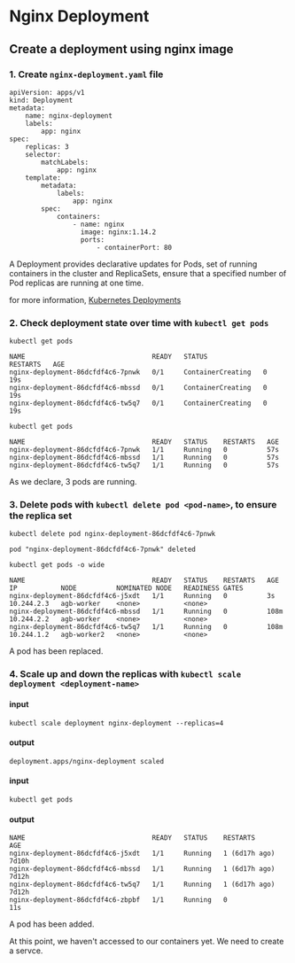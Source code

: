 # Nginx Deployment

## Create a deployment using nginx image

### 1. Create `nginx-deployment.yaml` file

```
apiVersion: apps/v1
kind: Deployment
metadata:
    name: nginx-deployment
    labels:
        app: nginx
spec:
    replicas: 3
    selector:
        matchLabels:
            app: nginx
    template:
        metadata:
            labels:
                app: nginx
        spec:
            containers:
                - name: nginx
                  image: nginx:1.14.2
                  ports:
                      - containerPort: 80
```

A Deployment provides declarative updates for Pods, set of running containers in the cluster and ReplicaSets, ensure that a specified number of Pod replicas are running at one time.

for more information, [Kubernetes Deployments](https://kubernetes.io/docs/concepts/workloads/controllers/deployment/)

### 2. Check deployment state over time with `kubectl get pods`

```
kubectl get pods
```

```
NAME                                READY   STATUS              RESTARTS   AGE
nginx-deployment-86dcfdf4c6-7pnwk   0/1     ContainerCreating   0          19s
nginx-deployment-86dcfdf4c6-mbssd   0/1     ContainerCreating   0          19s
nginx-deployment-86dcfdf4c6-tw5q7   0/1     ContainerCreating   0          19s
```

```
kubectl get pods
```

```
NAME                                READY   STATUS    RESTARTS   AGE
nginx-deployment-86dcfdf4c6-7pnwk   1/1     Running   0          57s
nginx-deployment-86dcfdf4c6-mbssd   1/1     Running   0          57s
nginx-deployment-86dcfdf4c6-tw5q7   1/1     Running   0          57s
```

As we declare, 3 pods are running.

### 3. Delete pods with `kubectl delete pod <pod-name>`, to ensure the replica set

```
kubectl delete pod nginx-deployment-86dcfdf4c6-7pnwk
```

```
pod "nginx-deployment-86dcfdf4c6-7pnwk" deleted
```

```
kubectl get pods -o wide
```

```
NAME                                READY   STATUS    RESTARTS   AGE    IP           NODE          NOMINATED NODE   READINESS GATES
nginx-deployment-86dcfdf4c6-j5xdt   1/1     Running   0          3s     10.244.2.3   agb-worker    <none>           <none>
nginx-deployment-86dcfdf4c6-mbssd   1/1     Running   0          108m   10.244.2.2   agb-worker    <none>           <none>
nginx-deployment-86dcfdf4c6-tw5q7   1/1     Running   0          108m   10.244.1.2   agb-worker2   <none>           <none>
```

A pod has been replaced.

### 4. Scale up and down the replicas with `kubectl scale deployment <deployment-name>`

#### input

```
kubectl scale deployment nginx-deployment --replicas=4
```

#### output

```
deployment.apps/nginx-deployment scaled
```

#### input

```
kubectl get pods
```

#### output

```
NAME                                READY   STATUS    RESTARTS        AGE
nginx-deployment-86dcfdf4c6-j5xdt   1/1     Running   1 (6d17h ago)   7d10h
nginx-deployment-86dcfdf4c6-mbssd   1/1     Running   1 (6d17h ago)   7d12h
nginx-deployment-86dcfdf4c6-tw5q7   1/1     Running   1 (6d17h ago)   7d12h
nginx-deployment-86dcfdf4c6-zbpbf   1/1     Running   0               11s
```

A pod has been added.

At this point, we haven't accessed to our containers yet. We need to create a servce.
